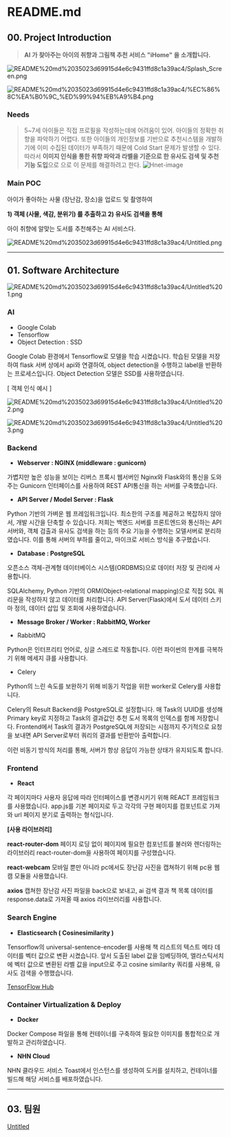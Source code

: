 # README.md

## 00. Project Introduction

> **AI 가 찾아주는 아이의 취향과 그림책 추천 서비스  "iHome" 을 소개합니다.**

![README%20md%2035023d69915d4e6c9431ffd8c1a39ac4/Splash_Screen.png](README%20md%2035023d69915d4e6c9431ffd8c1a39ac4/Splash_Screen.png)

![README%20md%2035023d69915d4e6c9431ffd8c1a39ac4/%EC%86%8C%EA%B0%9C_%ED%99%94%EB%A9%B4.png](README%20md%2035023d69915d4e6c9431ffd8c1a39ac4/%EC%86%8C%EA%B0%9C_%ED%99%94%EB%A9%B4.png)

### Needs

> 5~7세 아이들은 직접 프로필을 작성하는데에 어려움이 있어. 아이들의 정확한 취향을 파악하기 어렵다. 또한 아이들의 개인정보를 기반으로 추천시스템을 개발하기에 이미 수집된 데이터가 부족하기 때문에 Cold Start 문제가 발생할 수 있다. 따라서 **이미지 인식을 통한 취향 파악과 라벨을 기준으로 한 유사도 검색 및 추천 기능 도입**으로 으로 이 문제를 해결하려고 한다.
![Hnet-image](https://user-images.githubusercontent.com/51521314/127013473-74d4a7e3-e0c7-4d85-99a4-d7010739f98e.gif)

### Main **POC**

아이가 좋아하는 사물 (장난감, 장소)을 업로드 및 촬영하여

**1) 객체 (사물, 색감, 분위기) 를 추출하고
2)  유사도 검색을 통해** 

아이 취향에 알맞는 도서를 추천해주는 AI 서비스다.

![README%20md%2035023d69915d4e6c9431ffd8c1a39ac4/Untitled.png](README%20md%2035023d69915d4e6c9431ffd8c1a39ac4/Untitled.png)

---

## 01. Software Architecture

 

![README%20md%2035023d69915d4e6c9431ffd8c1a39ac4/Untitled%201.png](README%20md%2035023d69915d4e6c9431ffd8c1a39ac4/Untitled%201.png)

### AI

- Google Colab
- Tensorflow
- Object Detection : SSD

Google Colab 환경에서 Tensorflow로 모델을 학습 시켰습니다. 학습된 모델을 저장하여 flask 서버 상에서 api와 연결하여, object detection을 수행하고 label을 반환하는 프로세스입니다. Object Detection 모델은 SSD를 사용하였습니다. 

[ 객체 인식 예시 ]

![README%20md%2035023d69915d4e6c9431ffd8c1a39ac4/Untitled%202.png](README%20md%2035023d69915d4e6c9431ffd8c1a39ac4/Untitled%202.png)

![README%20md%2035023d69915d4e6c9431ffd8c1a39ac4/Untitled%203.png](README%20md%2035023d69915d4e6c9431ffd8c1a39ac4/Untitled%203.png)

### Backend

- **Webserver : NGINX (middleware : gunicorn)**

가볍지만 높은 성능을 보이는 리버스 프록시 웹서버인 Nginx와 Flask와의 통신을 도와주는 Gunicorn 인터페이스를 사용하여 REST API통신을 하는 서버를 구축했습니다.

- **API Server / Model Server : Flask**

Python 기반의 가벼운 웹 프레임워크입니다. 최소한의 구조를 제공하고 복잡하지 않아서, 개발 시간을 단축할 수 있습니다. 저희는 백엔드 서버를 프론트엔드와 통신하는 API서버와, 객체 검출과 유사도 검색을 하는 등의 주요 기능을 수행하는 모델서버로 분리하였습니다. 이를 통해 서버의 부하를 줄이고, 마이크로 서비스 방식을 추구했습니다.

- **Database : PostgreSQL**

오픈소스 객체-관계형 데이터베이스 시스템(ORDBMS)으로 데이터 저장 및 관리에 사용합니다.

SQLAlchemy, Python 기반의 ORM(Object-relational mapping)으로 직접 SQL 쿼리문을 작성하지 않고 데이터를 처리합니다. API Server(Flask)에서 도서 데이터 스키마 정의, 데이터 삽입 및 조회에 사용하였습니다.

- **Message Broker / Worker : RabbitMQ, Worker**

- RabbitMQ

Python은 인터프리티 언어로, 싱글 스레드로 작동합니다. 이런 파이썬의 한계를 극복하기 위해 메세지 큐를 사용합니다.

- Celery

Python의 느린 속도를 보완하기 위해 비동기 작업을 위한 worker로 Celery를 사용합니다.

Celery의 Result Backend을 PostgreSQL로 설정합니다. 매 Task의 UUID를 생성해 Primary key로 지정하고 Task의 결과값인 추천 도서 목록의 인덱스를 함께 저장합니다. Frontend에서 Task의 결과가 PostgreSQL에 저장되는 시점까지 주기적으로 요청을 보내면 API Server로부터 쿼리의 결과를 반환받아 출력합니다.

이런 비동기 방식의 처리를 통해, 서버가 항상 응답이 가능한 상태가 유지되도록 합니다.

### Frontend

- **React**

각 페이지마다 사용자 응답에 따라 인터페이스를 변경시키기 위해 REACT 프레임워크를 사용했습니다. app.js를 기본 페이지로 두고 각각의 구현 페이지를 컴포넌트로 가져와 url 페이지 분기로 출력하는 형식입니다.

**[사용 라이브러리]**

**react-router-dom**
페이지 로딩 없이 페이지에 필요한 컴포넌트를 불러와 렌더링하는 라이브러리 react-router-dom을 사용하여 페이지를 구성했습니다.

**react-webcam**
모바일 뿐만 아니라 pc에서도 장난감 사진을 캡쳐하기 위해 pc용 웹캠 모듈을 사용했습니다.

**axios**
캡쳐한 장난감 사진 파일을 back으로 보내고, ai 검색 결과 책 목록 데이터를 response.data로 가져올 때 axios 라이브러리를 사용합니다.

### Search Engine

- **Elasticsearch ( Cosinesimilarity )**

Tensorflow의 universal-sentence-encoder를 사용해 책 리스트의 텍스트 메타 데이터를 벡터 값으로 변환 시켰습니다. 앞서 도출된 label 값을 임베딩하여, 엘라스틱서치에 벡터 값으로 변환된 라벨 값을 input으로 주고 cosine similarity 쿼리를 사용해, 유사도 검색을 수행했습니다. 

[TensorFlow Hub](https://tfhub.dev/google/universal-sentence-encoder/4)

### Container Virtualization & Deploy

- **Docker**

Docker Compose 파일을 통해 컨테이너를 구축하여 필요한 이미지를 통합적으로 개발하고 관리하였습니다.

- **NHN Cloud**

NHN 클라우드 서비스 Toast에서 인스턴스를 생성하여 도커를 설치하고, 컨테이너를 빌드해 해당 서비스를 배포하였습니다.

---

## 03. 팀원

[Untitled](https://www.notion.so/a9b2dfbbbab94fbb9a6f134e0c6a2a55)